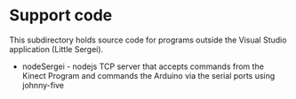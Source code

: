 Support code
============

This subdirectory holds source code for programs outside the Visual Studio application (Little Sergei).

 * nodeSergei - nodejs TCP server that accepts commands from the Kinect Program and commands the Arduino via the serial ports using johnny-five
